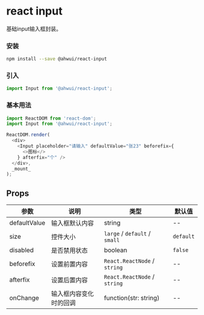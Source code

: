 react input
===
基础input输入框封装。

### 安装

```bash
npm install --save @ahwui/react-input
```

### 引入

```jsx
import Input from '@ahwui/react-input';
```

### 基本用法

<!--DemoStart,bgWhite,codePen,codeSandbox--> 
```js
import ReactDOM from 'react-dom';
import Input from '@ahwui/react-input';

ReactDOM.render(
  <div>
    <Input placeholder="请输入" defaultValue="张23" beforefix={
      <>图标</>
    } afterfix="个" />
  </div>,
  _mount_
);
```
<!--End-->

## Props

| 参数 | 说明 | 类型 | 默认值 |
| -------- | -------- | -------- | -------- |
| defaultValue | 输入框默认内容 | string | -- |
| size | 控件大小 | `large` / `default` / `small` | `default` |
| disabled | 是否禁用状态 | boolean | `false` |
| beforefix | 设置前置内容 | `React.ReactNode` / `string` | -- |
| afterfix | 设置后置内容 | `React.ReactNode` / `string` | -- |
| onChange | 输入框内容变化时的回调 | function(str: string) | -- |